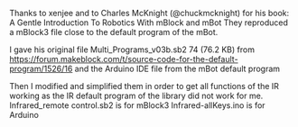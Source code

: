 Thanks to xenjee and to Charles McKnight (@chuckmcknight) for his book: A Gentle Introduction To Robotics With mBlock and mBot
They reproduced a mBlock3 file close to the default program of the mBot.

I gave his original file Multi_Programs_v03b.sb2 74 (76.2 KB) 
from https://forum.makeblock.com/t/source-code-for-the-default-program/1526/16
and the Arduino IDE file from the mBot default program

Then I modified and simplified them in order to get all functions of the IR working as the IR default program of the library did not work for me.
Infrared_remote control.sb2   is for mBlock3
Infrared-allKeys.ino is for Arduino

